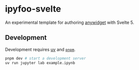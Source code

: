 # ipyfoo-svelte

An experimental template for authoring [anywidget](http://anywidget.dev) with Svelte 5.

## Development

Development requires [uv](https://github.com/astral-sh/uv) and [`pnpm`](https://pnpm.io/).

```sh
pnpm dev # start a development server
uv run jupyter lab example.ipynb
```
